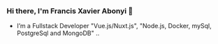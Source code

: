 ### Hi there, I'm Francis Xavier Abonyi 👋


-  I’m a Fullstack Developer "Vue.js/Nuxt.js", "Node.js, Docker, mySql, PostgreSql and MongoDB" ..


